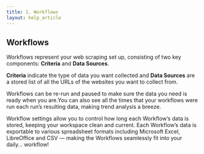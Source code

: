 ```yaml
---
title: 1. Workflows
layout: help_article
---
```


## Workflows
Workflows represent your web scraping set up, consisting of two key components: **Criteria** and **Data Sources**. 

**Criteria** indicate the type of data you want collected and **Data Sources** are a stored list of all the URLs of the websites you want to collect from. 

Workflows can be re-run and paused to make sure the data you need is ready when you are.You can also see all the times that your workflows were run each run’s resulting data, making trend analysis a breeze. 

Workflow settings allow you to control how long each Workflow’s data is stored, keeping your workspace clean and current. Each Workflow’s data is exportable to various spreadsheet formats including Microsoft Excel, LibreOffice and CSV — making the Workflows seamlessly fit into your daily… workflow!
